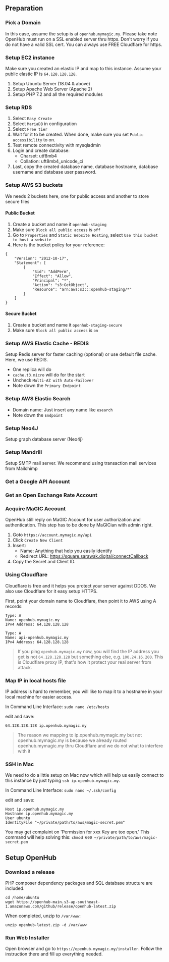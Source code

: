 ## Preparation
### Pick a Domain
In this case, assume the setup is at `openhub.mymagic.my`. Please take note OpenHub must run on a SSL enabled server thru https. Don't worry if you do not have a valid SSL cert. You can always use FREE Cloudflare for https.

### Setup EC2 instance
Make sure you created an elastic IP and map to this instance. Assume your public elastic IP is `64.128.128.128`.

1. Setup Ubuntu Server (18.04 & above)
2. Setup Apache Web Server (Apache 2)
3. Setup PHP 7.2 and all the required modules

### Setup RDS
1. Select `Easy Create`
2. Select `MariaDB` in configuration
3. Select `Free tier`
4. Wait for it to be created. When done, make sure you set `Public accessibility` to on.
5. Test remote connectivity with mysqladmin
6. Login and create database: 
   * Charset: utf8mb4
   * Collation: uft8mb4_unicode_ci
7. Last, copy the created database name, database hostname, database username and database user password.

### Setup AWS S3 buckets
We needs 2 buckets here, one for public access and another to store secure files
#### Public Bucket
1. Create a bucket and name it `openhub-staging`
2. Make sure `Block all public access` is `off`
3. Go to `Properties` and `Static Website Hosting`, select `Use this bucket to host a website`
3. Here is the bucket policy for your reference:
```
{
    "Version": "2012-10-17",
    "Statement": [
        {
            "Sid": "AddPerm",
            "Effect": "Allow",
            "Principal": "*",
            "Action": "s3:GetObject",
            "Resource": "arn:aws:s3:::openhub-staging/*"
        }
    ]
}
```
#### Secure Bucket
1. Create a bucket and name it `openhub-staging-secure`
2. Make sure `Block all public access` is `on`

### Setup AWS Elastic Cache - REDIS
Setup Redis server for faster caching (optional) or use default file cache. Here, we use REDIS.
* One replica will do
* `cache.t3.micro` will do for the start
* Uncheck `Multi-AZ with Auto-Failover`
* Note down the `Primary Endpoint`


### Setup AWS Elastic Search
  * Domain name: Just insert any name like `esearch`
  * Note down the `Endpoint`

### Setup Neo4J
Setup graph database server (Neo4j)

### Setup Mandrill
Setup SMTP mail server. We recommend using transaction mail services from Mailchimp

### Get a Google API Account
### Get an Open Exchange Rate Account

### Acquire MaGIC Account
OpenHub still reply on MaGIC Account for user authorization and authentication. This step has to be done by MaGICian with admin right.

1. Goto `https://account.mymagic.my/api`
2. Click `Create New Client`
3. Insert:
   * Name: Anything that help you easily identify
   * Redirect URL: https://square.sarawak.digital/connectCallback
4. Copy the Secret and Client ID.

### Using Cloudflare
Cloudflare is free and it helps you protect your server against DDOS. We also use Cloudflare for it easy setup HTTPS.

First, point your domain name to Cloudflare, then point it to AWS using A records:

```
Type: A
Name: openhub.mymagic.my
IPv4 Address: 64.128.128.128

Type: A
Name: api-openhub.mymagic.my
IPv4 Address: 64.128.128.128
```
> If you ping `openhub.mymagic.my` now, you will find the IP address you get is not `64.128.128.128` but something else, e.g. `100.24.16.200`. This is Cloudflare proxy IP, that's how it protect your real server from attack.

### Map IP in local hosts file
IP address is hard to remember, you will like to map it to a hostname in your local machine for easier access.

In Command Line Interface:
```sudo nano /etc/hosts```

edit and save:
```
64.128.128.128 ip.openhub.mymagic.my
```

> The reason we mapping to ip.openhub.mymagic.my but not openhub.mymagic.my is because we already routed openhub.mymagic.my thru Cloudflare and we do not what to interfere with it

### SSH in Mac
We need to do a little setup on Mac now which will help us easily connect to this instance by just typing `ssh ip.openhub.mymagic.my`.

In Command Line Interface:
```sudo nano ~/.ssh/config```

edit and save:
```
Host ip.openhub.mymagic.my
Hostname ip.openhub.mymagic.my
User ubuntu
IdentityFile "~/private/path/to/aws/magic-secret.pem"
```

You may get complaint on 'Permission for xxx Key are too open.' This command will help solving this: `chmod 600 ~/private/path/to/aws/magic-secret.pem`

## Setup OpenHub
### Download a release
PHP composer dependency packages and SQL database structure are included.
```
cd /home/ubuntu
wget https://openhub-main.s3-ap-southeast-1.amazonaws.com/github/release/openhub-latest.zip
```

When completed, unzip to `/var/www`:

```
unzip openhub-latest.zip -d /var/www
```

### Run Web Installer
Open browser and go to `https://openhub.mymagic.my/installer`. Follow the instruction there and fill up everything needed.